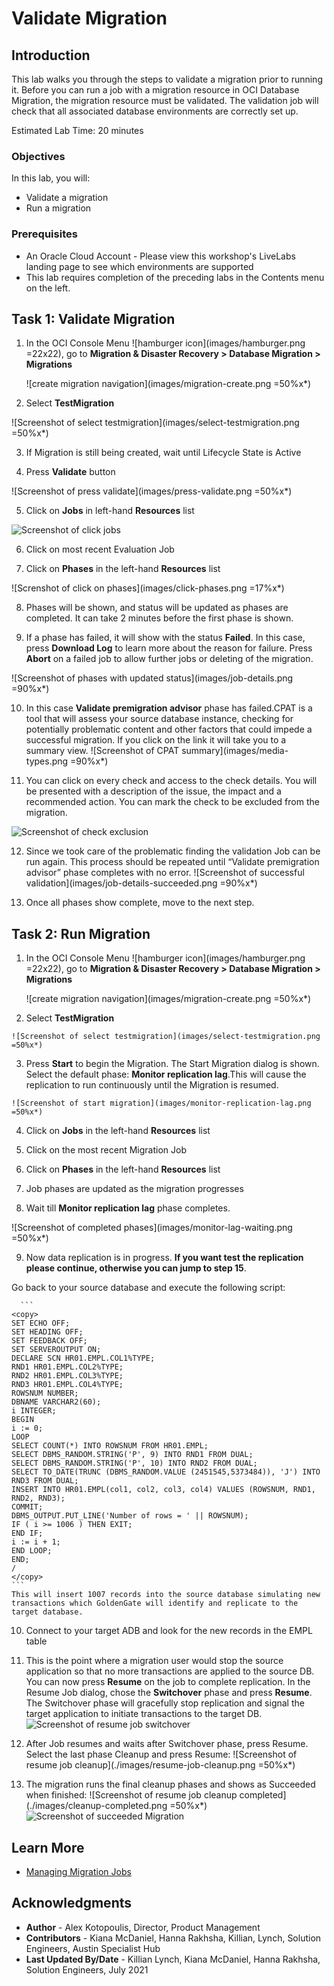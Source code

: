 # Validate Migration

## Introduction

This lab walks you through the steps to validate a migration prior to running it. Before you can run a job with a migration resource in OCI Database Migration, the migration resource must be validated. The validation job will check that all associated database environments are correctly set up.

Estimated Lab Time: 20 minutes

### Objectives

In this lab, you will:
* Validate a migration
* Run a migration

### Prerequisites

* An Oracle Cloud Account - Please view this workshop's LiveLabs landing page to see which environments are supported
* This lab requires completion of the preceding labs in the Contents menu on the left.


## Task 1: Validate Migration

1. In the OCI Console Menu ![hamburger icon](images/hamburger.png =22x22), go to **Migration & Disaster Recovery > Database Migration > Migrations**

    ![create migration navigation](images/migration-create.png =50%x*)

2. Select **TestMigration**

  ![Screenshot of select testmigration](images/select-testmigration.png =50%x*)

3. If Migration is still being created, wait until Lifecycle State is Active

4. Press **Validate** button

  ![Screenshot of press validate](images/press-validate.png =50%x*)

5. Click on **Jobs** in left-hand **Resources** list

  ![Screenshot of click jobs](images/click-jobs.png)

6. Click on most recent Evaluation Job

7. Click on **Phases** in the left-hand **Resources** list

  ![Screnshot of click on phases](images/click-phases.png =17%x*)

8. Phases will be shown, and status will be updated as phases are completed. It can take 2 minutes before the first phase is shown.
    
9. If a phase has failed, it will show with the status **Failed**. In this case, press **Download Log** to learn more about the reason for failure. Press **Abort** on a failed job to allow further jobs or deleting of the migration.

  ![Screenshot of phases with updated status](images/job-details.png =90%x*)

10. In this case **Validate premigration advisor** phase has failed.CPAT is a tool that will assess your source database instance, checking for potentially problematic content and other factors that could impede a successful migration. If you click on the link it will take you to a summary view. 
![Screenshot of CPAT summary](images/media-types.png =90%x*)

11. You can click on every check and access to the check details. You will be presented with a description of the issue, the impact and a recommended action. You can mark the check to be excluded from the migration.

  ![Screenshot of check exclusion](images/exclude-check.png )

12. Since we took care of the problematic finding the validation Job can be run again. This process should be repeated until “Validate premigration advisor” phase completes with no error.
![Screenshot of successful validation](images/job-details-succeeded.png =90%x*)

13. Once all phases show complete, move to the next step.

## Task 2: Run Migration

 1. In the OCI Console Menu ![hamburger icon](images/hamburger.png =22x22), go to **Migration & Disaster Recovery > Database Migration > Migrations**

    ![create migration navigation](images/migration-create.png =50%x*)

  2. Select **TestMigration**

    ![Screenshot of select testmigration](images/select-testmigration.png =50%x*)

  3. Press **Start** to begin the Migration. The Start Migration dialog is shown. Select the default phase: **Monitor replication lag**.This will cause the replication to run continuously until the Migration is resumed. 

    ![Screenshot of start migration](images/monitor-replication-lag.png =50%x*)

  4. Click on **Jobs** in the left-hand **Resources** list

  5. Click on the most recent Migration Job

  6. Click on **Phases** in the left-hand **Resources** list

  7. Job phases are updated as the migration progresses

  8. Wait till **Monitor replication lag** phase completes.

  ![Screenshot of completed phases](images/monitor-lag-waiting.png =50%x*)

  9. Now data replication is in progress. **If you want test the replication please continue, otherwise you can jump to step 15**.

  Go back to your source database and execute the following script:

      ```
    <copy>
    SET ECHO OFF;
    SET HEADING OFF; 
    SET FEEDBACK OFF; 
    SET SERVEROUTPUT ON; 
    DECLARE SCN HR01.EMPL.COL1%TYPE; 
    RND1 HR01.EMPL.COL2%TYPE; 
    RND2 HR01.EMPL.COL3%TYPE; 
    RND3 HR01.EMPL.COL4%TYPE; 
    ROWSNUM NUMBER; 
    DBNAME VARCHAR2(60); 
    i INTEGER;
    BEGIN 
    i := 0; 
    LOOP 
    SELECT COUNT(*) INTO ROWSNUM FROM HR01.EMPL; 
    SELECT DBMS_RANDOM.STRING('P', 9) INTO RND1 FROM DUAL; 
    SELECT DBMS_RANDOM.STRING('P', 10) INTO RND2 FROM DUAL; 
    SELECT TO_DATE(TRUNC (DBMS_RANDOM.VALUE (2451545,5373484)), 'J') INTO RND3 FROM DUAL; 
    INSERT INTO HR01.EMPL(col1, col2, col3, col4) VALUES (ROWSNUM, RND1, RND2, RND3); 
    COMMIT; 
    DBMS_OUTPUT.PUT_LINE('Number of rows = ' || ROWSNUM); 
    IF ( i >= 1006 ) THEN EXIT;
    END IF; 
    i := i + 1;
    END LOOP;
    END; 
    /
    </copy>
    ``` 
    This will insert 1007 records into the source database simulating new transactions which GoldenGate will identify and replicate to the target database.

  10. Connect to your target ADB and look for the new records in the EMPL table

 11. This is the point where a migration user would stop the source application so that no more transactions are applied to the source DB. You can now press **Resume** on the job to complete replication. In the Resume Job dialog, chose the **Switchover** phase and press **Resume**. The Switchover phase will gracefully stop replication and signal the target application to initiate transactions to the target DB.
![Screenshot of resume job switchover](./images/resume-job-switchover.png " ")

12. After Job resumes and waits after Switchover phase, press Resume. Select the last phase Cleanup and press Resume:
![Screenshot of resume job cleanup](./images/resume-job-cleanup.png =50%x*)

13. The migration runs the final cleanup phases and shows as Succeeded when finished:
![Screenshot of resume job cleanup completed](./images/cleanup-completed.png =50%x*)
![Screenshot of succeeded Migration](./images/succeeded.png " ")

## Learn More

* [Managing Migration Jobs](https://docs.oracle.com/en-us/iaas/database-migration/doc/managing-migration-jobs.html)

## Acknowledgments
* **Author** - Alex Kotopoulis, Director, Product Management
* **Contributors** -  Kiana McDaniel, Hanna Rakhsha, Killian, Lynch, Solution Engineers, Austin Specialist Hub
* **Last Updated By/Date** - Killian Lynch, Kiana McDaniel, Hanna Rakhsha, Solution Engineers, July 2021
